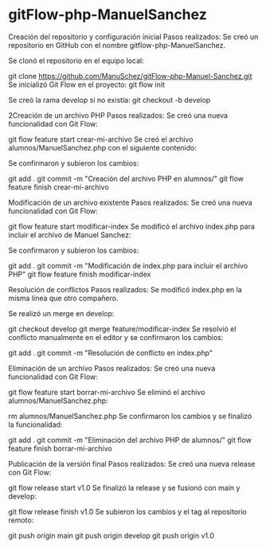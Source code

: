 # gitFlow-php-ManuelSanchez

Creación del repositorio y configuración inicial
Pasos realizados:
Se creó un repositorio en GitHub con el nombre gitflow-php-ManuelSanchez.

Se clonó el repositorio en el equipo local:


git clone https://github.com/ManuSchez/gitFlow-php-Manuel-Sanchez.git
Se inicializó Git Flow en el proyecto:
git flow init

Se creó la rama develop si no existía:
git checkout -b develop


2️Creación de un archivo PHP
Pasos realizados:
Se creó una nueva funcionalidad con Git Flow:

git flow feature start crear-mi-archivo
Se creó el archivo alumnos/ManuelSanchez.php con el siguiente contenido:


<?php
// Archivo: alumnos/ManuelSanchez.php
echo "Hola, soy Manuel Sanchez y estoy aprendiendo Git Flow!";
?>
Se confirmaron y subieron los cambios:


git add .
git commit -m "Creación del archivo PHP en alumnos/"
git flow feature finish crear-mi-archivo


Modificación de un archivo existente
Pasos realizados:
Se creó una nueva funcionalidad con Git Flow:

git flow feature start modificar-index
Se modificó el archivo index.php para incluir el archivo de Manuel Sanchez:

<?php
include "alumnos/ManuelSanchez.php";
?>
Se confirmaron y subieron los cambios:

git add .
git commit -m "Modificación de index.php para incluir el archivo PHP"
git flow feature finish modificar-index


Resolución de conflictos
Pasos realizados:
Se modificó index.php en la misma línea que otro compañero.

Se realizó un merge en develop:

git checkout develop
git merge feature/modificar-index
Se resolvió el conflicto manualmente en el editor y se confirmaron los cambios:

git add .
git commit -m "Resolución de conflicto en index.php"


Eliminación de un archivo
Pasos realizados:
Se creó una nueva funcionalidad con Git Flow:

git flow feature start borrar-mi-archivo
Se eliminó el archivo alumnos/ManuelSanchez.php:

rm alumnos/ManuelSanchez.php
Se confirmaron los cambios y se finalizó la funcionalidad:

git add .
git commit -m "Eliminación del archivo PHP de alumnos/"
git flow feature finish borrar-mi-archivo


Publicación de la versión final
Pasos realizados:
Se creó una nueva release con Git Flow:

git flow release start v1.0
Se finalizó la release y se fusionó con main y develop:

git flow release finish v1.0
Se subieron los cambios y el tag al repositorio remoto:

git push origin main
git push origin develop
git push origin v1.0
